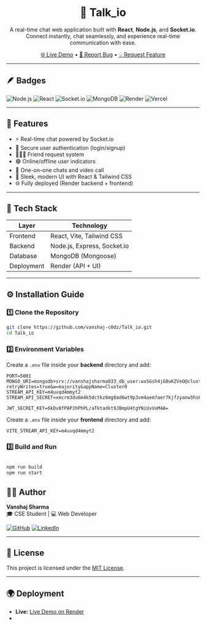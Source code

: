
<h1 align="center">💬 Talk_io</h1>

<p align="center">
  A real-time chat web application built with <b>React</b>, <b>Node.js</b>, and <b>Socket.io</b>.  
  Connect instantly, chat seamlessly, and experience real-time communication with ease.
</p>

<p align="center">
  <a href="https://talk-io-nnzn.onrender.com">🌐 Live Demo</a> •
  <a href="https://github.com/vanshaj-c0dz/Talk_io/issues">🐞 Report Bug</a> •
  <a href="https://github.com/vanshaj-c0dz/Talk_io/pulls">💡 Request Feature</a>
</p>

---

## 🪶 Badges

![Node.js](https://img.shields.io/badge/Node.js-43853D?style=for-the-badge&logo=node.js&logoColor=white)
![React](https://img.shields.io/badge/React-20232A?style=for-the-badge&logo=react&logoColor=61DAFB)
![Socket.io](https://img.shields.io/badge/Socket.io-010101?style=for-the-badge&logo=socket.io&logoColor=white)
![MongoDB](https://img.shields.io/badge/MongoDB-4EA94B?style=for-the-badge&logo=mongodb&logoColor=white)
![Render](https://img.shields.io/badge/Render-46E3B7?style=for-the-badge&logo=render&logoColor=black)
![Vercel](https://img.shields.io/badge/Vercel-000000?style=for-the-badge&logo=vercel&logoColor=white)

---

## 🚀 Features

- ⚡ Real-time chat powered by Socket.io  
- 👥 Secure user authentication (login/signup)  
- 🧑‍🤝‍🧑 Friend request system  
- 🟢 Online/offline user indicators  
- 💬 One-on-one chats and video call 
- 🎨 Sleek, modern UI with React & Tailwind CSS  
- 🌐 Fully deployed (Render backend + frontend)

---

## 🧰 Tech Stack

| Layer | Technology |
|-------|-------------|
| Frontend | React, Vite, Tailwind CSS |
| Backend | Node.js, Express, Socket.io |
| Database | MongoDB (Mongoose) |
| Deployment | Render (API + UI) |

---

## ⚙️ Installation Guide

### 1️⃣ Clone the Repository
```bash
git clone https://github.com/vanshaj-c0dz/Talk_io.git
cd Talk_io

```
### 2️⃣  Environment Variables

Create a `.env` file inside your **backend** directory and add:

```env
PORT=5001
MONGO_URI=mongodb+srv://vanshajsharma033_db_user:wxSGsh4jG8uKZVeO@cluster0.ukkelf9.mongodb.net/talkio_db?retryWrites=true&w=majority&appName=Cluster0
STREAM_API_KEY=m4uvqd4mmyt2
STREAM_API_SECRET=xmcrm3du6m4k5dctkz6mg8ad6wt9p3vm4aem7aer7kjfzyanw5hs63bnsxs6fbqb

JWT_SECRET_KEY=6kDv8fPAPJhPhPL/aTktadkt9JBmpU4tgYNiUvVoM4A=
```
Create a `.env` file inside your **frontend** directory and add:

```env
VITE_STREAM_API_KEY=m4uvqd4mmyt2
```

### 3️⃣ Build and Run
```bash

npm run build
npm run start

```

## 🧑‍💻 Author

**Vanshaj Sharma**  
🎓 CSE Student | 💻 Web Developer  

[![GitHub](https://img.shields.io/badge/GitHub-181717?style=for-the-badge&logo=github)](https://github.com/vanshaj-c0dz)
[![LinkedIn](https://img.shields.io/badge/LinkedIn-0A66C2?style=for-the-badge&logo=linkedin&logoColor=white)](https://www.linkedin.com/in/vanshaj-sharma-b047a7219/)

---

## 🪪 License

This project is licensed under the [MIT License](./LICENSE).

---

## 🌍 Deployment

- **Live:** [Live Demo on Render](https://talk-io-nnzn.onrender.com)  
- 



